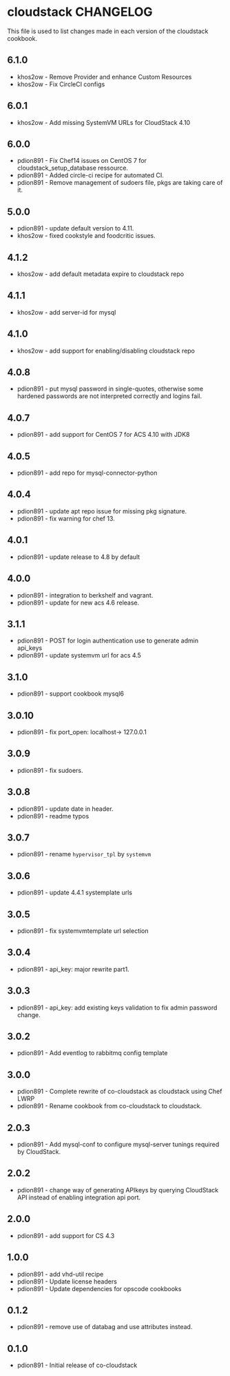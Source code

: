 # cloudstack CHANGELOG

This file is used to list changes made in each version of the cloudstack cookbook.

## 6.1.0

- khos2ow - Remove Provider and enhance Custom Resources
- khos2ow - Fix CircleCI configs

## 6.0.1

- khos2ow - Add missing SystemVM URLs for CloudStack 4.10

## 6.0.0

- pdion891 - Fix Chef14 issues on CentOS 7 for cloudstack_setup_database ressource.
- pdion891 - Added circle-ci recipe for automated CI.
- pdion891 - Remove management of sudoers file, pkgs are taking care of it.

## 5.0.0

- pdion891 - update default version to 4.11.
- khos2ow - fixed cookstyle and foodcritic issues.

## 4.1.2

- khos2ow - add default metadata expire to cloudstack repo

## 4.1.1

- khos2ow - add server-id for mysql

## 4.1.0

- khos2ow - add support for enabling/disabling cloudstack repo

## 4.0.8

- pdion891 - put mysql password in single-quotes, otherwise some hardened passwords are not interpreted correctly and logins fail.

## 4.0.7

- pdion891 - add support for CentOS 7 for ACS 4.10 with JDK8

## 4.0.5

- pdion891 - add repo for mysql-connector-python

## 4.0.4

- pdion891 - update apt repo issue for missing pkg signature.
- pdion891 - fix warning for chef 13.

## 4.0.1

- pdion891 - update release to 4.8 by default

## 4.0.0

- pdion891 - integration to berkshelf and vagrant.
- pdion891 - update for new acs 4.6 release.

## 3.1.1

- pdion891 - POST for login authentication use to generate admin api_keys
- pdion891 - update systemvm url for acs 4.5

## 3.1.0

- pdion891 - support cookbook mysql6

## 3.0.10

- pdion891 - fix port_open: localhost-> 127.0.0.1

## 3.0.9

- pdion891 - fix sudoers.

## 3.0.8

- pdion891 - update date in header.
- pdion891 - readme typos

## 3.0.7

- pdion891 - rename ``hypervisor_tpl`` by ``systemvm``

## 3.0.6

- pdion891 - update 4.4.1 systemplate urls

## 3.0.5

- pdion891 - fix systemvmtemplate url selection

## 3.0.4

- pdion891 - api_key: major rewrite part1.

## 3.0.3

- pdion891 - api_key: add existing keys validation to fix admin password change.

## 3.0.2

- pdion891 - Add eventlog to rabbitmq config template

## 3.0.0

- pdion891 - Complete rewrite of co-cloudstack as cloudstack using Chef LWRP
- pdion891 - Rename cookbook from co-cloudstack to cloudstack.

## 2.0.3

- pdion891 - Add mysql-conf to configure mysql-server tunings required by CloudStack.

## 2.0.2

- pdion891 - change way of generating APIkeys by querying CloudStack API instead of enabling integration api port.

## 2.0.0

- pdion891 - add support for CS 4.3

## 1.0.0

- pdion891 - add vhd-util recipe
- pdion891 - Update license headers
- pdion891 - Update dependencies for opscode cookbooks

## 0.1.2

- pdion891 - remove use of databag and use attributes instead.

## 0.1.0

- pdion891 - Initial release of co-cloudstack
